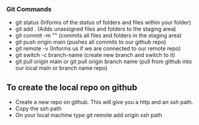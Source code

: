 ### Git Commands

- git status (Informs of the status of folders and files within your folder)
- git add . (Adds unassigned files and folders to the staging area)
- git commit -m "" (commits all files and folders in the staging area)
- git push origin main (pushes all commits to our github repo)
- git remote -v (Informs us if we are connected to our remote repo)
- git switch -c branch-name (create new branch and switch to it)
- git pull origin main or git pull origin branch name (pull from github into our local main or branch name repo)

## To create the local repo on github

- Create a new repo on github. This will give you a http and an ssh path.
- Copy the ssh path
- On your local machine type git remote add origin ssh path
